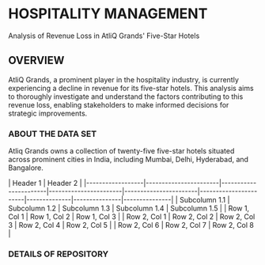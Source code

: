 # HOSPITALITY MANAGEMENT

Analysis of Revenue Loss in AtliQ Grands' Five-Star Hotels

## OVERVIEW
AtliQ Grands, a prominent player in the hospitality industry, is currently experiencing a decline in revenue for its five-star hotels. This analysis aims to thoroughly investigate and understand the factors contributing to this revenue loss, enabling stakeholders to make informed decisions for strategic improvements.

### ABOUT THE DATA SET
Atliq Grands owns a collection of twenty-five five-star hotels situated across prominent cities in India, including Mumbai, Delhi, Hyderabad, and Bangalore.

|                                               Header 1                                                                                   |                  Header 2                    |
|------------------|-----------------------|-----------------------|-----------------------|-----------------------|-----------------------|--------------|---------------|---------------|
| Subcolumn 1.1    | Subcolumn 1.2         | Subcolumn 1.3         | Subcolumn 1.4         | Subcolumn 1.5         |                       | Row 1, Col 1 | Row 1, Col 2  | Row 1, Col 3  |
| Row 2, Col 1     | Row 2, Col 2          | Row 2, Col 3          | Row 2, Col 4          | Row 2, Col 5          |                       | Row 2, Col 6 | Row 2, Col 7  | Row 2, Col 8  |


### DETAILS OF REPOSITORY
